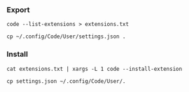 
### Export

```
code --list-extensions > extensions.txt
```

```
cp ~/.config/Code/User/settings.json .
```


### Install

```
cat extensions.txt | xargs -L 1 code --install-extension
```

```
cp settings.json ~/.config/Code/User/.
```